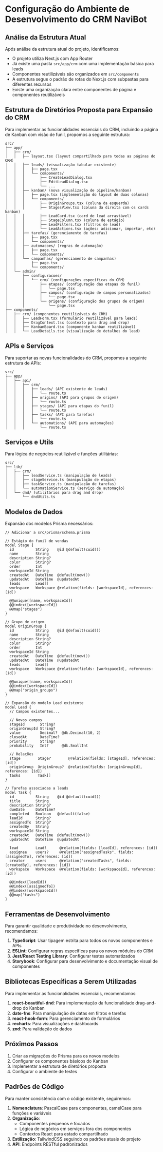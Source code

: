 # Configuração do Ambiente de Desenvolvimento do CRM NaviBot

## Análise da Estrutura Atual

Após análise da estrutura atual do projeto, identificamos:

- O projeto utiliza Next.js com App Router
- Já existe uma pasta `src/app/crm` com uma implementação básica para leads
- Componentes reutilizáveis são organizados em `src/components`
- A estrutura segue o padrão de rotas do Next.js com subpastas para diferentes recursos
- Existe uma organização clara entre componentes de página e componentes reutilizáveis

## Estrutura de Diretórios Proposta para Expansão do CRM

Para implementar as funcionalidades essenciais do CRM, incluindo a página de Kanban com visão de funil, propomos a seguinte estrutura:

```
src/
├── app/
│   ├── crm/
│   │   ├── layout.tsx (layout compartilhado para todas as páginas do CRM)
│   │   ├── leads/ (visualização tabular existente)
│   │   │   ├── page.tsx
│   │   │   └── components/
│   │   │       ├── CreateLeadDialog.tsx
│   │   │       ├── EditLeadDialog.tsx
│   │   │       └── ...
│   │   ├── kanban/ (nova visualização de pipeline/kanban)
│   │   │   ├── page.tsx (implementação do layout de duas colunas)
│   │   │   └── components/
│   │   │       ├── OriginGroups.tsx (coluna da esquerda)
│   │   │       ├── StagesView.tsx (coluna da direita com os cards kanban)
│   │   │       ├── LeadCard.tsx (card de lead arrastável)
│   │   │       ├── StageColumn.tsx (coluna de estágio)
│   │   │       ├── LeadFilters.tsx (filtros de lead)
│   │   │       └── LeadActions.tsx (ações: adicionar, importar, etc)
│   │   ├── tarefas/ (gerenciamento de tarefas)
│   │   │   ├── page.tsx
│   │   │   └── components/
│   │   ├── automacoes/ (regras de automação)
│   │   │   ├── page.tsx
│   │   │   └── components/
│   │   └── campanhas/ (gerenciamento de campanhas)
│   │       ├── page.tsx
│   │       └── components/
│   └── admin/
│       ├── configuracoes/
│       │   └── crm/ (configurações específicas do CRM)
│       │       ├── etapas/ (configuração das etapas do funil)
│       │       │   └── page.tsx
│       │       ├── campos/ (configuração de campos personalizados)
│       │       │   └── page.tsx
│       │       └── origens/ (configuração dos grupos de origem)
│       │           └── page.tsx
├── components/
│   ├── crm/ (componentes reutilizáveis do CRM)
│   │   ├── LeadForm.tsx (formulário reutilizável para leads)
│   │   ├── DragContext.tsx (contexto para drag and drop)
│   │   ├── KanbanBoard.tsx (componente kanban reutilizável)
│   │   └── LeadDetails.tsx (visualização de detalhes do lead)
```

## APIs e Serviços

Para suportar as novas funcionalidades do CRM, propomos a seguinte estrutura de APIs:

```
src/
├── app/
│   ├── api/
│   │   ├── crm/
│   │   │   ├── leads/ (API existente de leads)
│   │   │   │   └── route.ts
│   │   │   ├── origins/ (API para grupos de origem)
│   │   │   │   └── route.ts
│   │   │   ├── stages/ (API para etapas do funil)
│   │   │   │   └── route.ts
│   │   │   ├── tasks/ (API para tarefas)
│   │   │   │   └── route.ts
│   │   │   └── automations/ (API para automações)
│   │   │       └── route.ts
```

## Serviços e Utils

Para lógica de negócios reutilizável e funções utilitárias:

```
src/
├── lib/
│   ├── crm/
│   │   ├── leadService.ts (manipulação de leads)
│   │   ├── stageService.ts (manipulação de etapas)
│   │   ├── taskService.ts (manipulação de tarefas)
│   │   └── automationService.ts (serviço de automação)
│   └── dnd/ (utilitários para drag and drop)
│       └── dndUtils.ts
```

## Modelos de Dados

Expansão dos modelos Prisma necessários:

```prisma
// Adicionar a src/prisma/schema.prisma

// Estágio do funil de vendas
model Stage {
  id          String    @id @default(cuid())
  name        String
  description String?
  color       String?
  order       Int
  workspaceId String
  createdAt   DateTime  @default(now())
  updatedAt   DateTime  @updatedAt
  leads       Lead[]
  workspace   Workspace @relation(fields: [workspaceId], references: [id])
  
  @@unique([name, workspaceId])
  @@index([workspaceId])
  @@map("stages")
}

// Grupo de origem
model OriginGroup {
  id          String    @id @default(cuid())
  name        String
  description String?
  color       String?
  order       Int
  workspaceId String
  createdAt   DateTime  @default(now())
  updatedAt   DateTime  @updatedAt
  leads       Lead[]
  workspace   Workspace @relation(fields: [workspaceId], references: [id])
  
  @@unique([name, workspaceId])
  @@index([workspaceId])
  @@map("origin_groups")
}

// Expansão do modelo Lead existente
model Lead {
  // Campos existentes...
  
  // Novos campos
  stageId       String?
  originGroupId String?
  value         Decimal?  @db.Decimal(10, 2)
  closedAt      DateTime?
  priority      String?   
  probability   Int?      @db.SmallInt
  
  // Relações
  stage        Stage?        @relation(fields: [stageId], references: [id])
  originGroup  OriginGroup?  @relation(fields: [originGroupId], references: [id])
  tasks        Task[]
}

// Tarefas associadas a leads
model Task {
  id          String    @id @default(cuid())
  title       String
  description String?
  dueDate     DateTime?
  completed   Boolean   @default(false)
  leadId      String?
  assignedTo  String?
  createdBy   String
  workspaceId String
  createdAt   DateTime  @default(now())
  updatedAt   DateTime  @updatedAt
  
  lead        Lead?      @relation(fields: [leadId], references: [id])
  assignee    users?     @relation("assignedTasks", fields: [assignedTo], references: [id])
  creator     users      @relation("createdTasks", fields: [createdBy], references: [id])
  workspace   Workspace  @relation(fields: [workspaceId], references: [id])
  
  @@index([leadId])
  @@index([assignedTo])
  @@index([workspaceId])
  @@map("tasks")
}
```

## Ferramentas de Desenvolvimento

Para garantir qualidade e produtividade no desenvolvimento, recomendamos:

1. **TypeScript**: Usar tipagem estrita para todos os novos componentes e APIs
2. **ESLint**: Configurar regras específicas para os novos módulos do CRM
3. **Jest/React Testing Library**: Configurar testes automatizados
4. **Storybook**: Configurar para desenvolvimento e documentação visual de componentes

## Bibliotecas Específicas a Serem Utilizadas

Para implementar as funcionalidades essenciais, recomendamos:

1. **react-beautiful-dnd**: Para implementação da funcionalidade drag-and-drop do Kanban
2. **date-fns**: Para manipulação de datas em filtros e tarefas
3. **react-hook-form**: Para gerenciamento de formulários
4. **recharts**: Para visualizações e dashboards
5. **zod**: Para validação de dados

## Próximos Passos

1. Criar as migrações do Prisma para os novos modelos
2. Configurar os componentes básicos do Kanban
3. Implementar a estrutura de diretórios proposta
4. Configurar o ambiente de testes

## Padrões de Código

Para manter consistência com o código existente, seguiremos:

1. **Nomenclatura**: PascalCase para componentes, camelCase para funções e variáveis
2. **Organização**:
   - Componentes pequenos e focados
   - Lógica de negócios em serviços fora dos componentes
   - Contextos React para estado compartilhado
3. **Estilização**: TailwindCSS seguindo os padrões atuais do projeto
4. **API**: Endpoints RESTful padronizados 